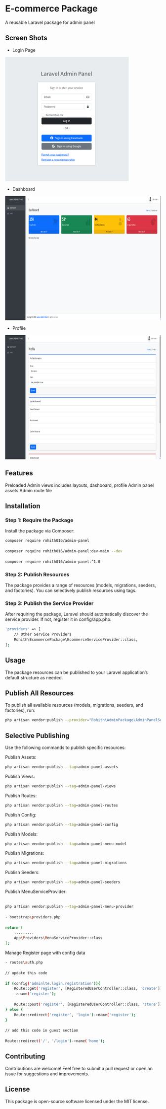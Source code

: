 # E-commerce Package
A reusable Laravel package for admin panel


## Screen Shots

- Login Page

<img src="src/screenshots/login-full.png" width="400" height="400">

- Dashboard

<img src="src/screenshots/dashboard.png" width="800" height="400">

- Profile

<img src="src/screenshots/profile.png" width="800" height="400">



## Features
Preloaded Admin views includes layouts, dashboard, profile
Admin panel assets
Admin route file

## Installation

### Step 1: Require the Package
Install the package via Composer:



```bash
composer require rohith016/admin-panel

composer require rohith016/admin-panel:dev-main --dev

composer require rohith016/admin-panel:^1.0

```

### Step 2: Publish Resources
The package provides a range of resources (models, migrations, seeders, and factories). You can selectively publish resources using tags.

### Step 3: Publish the Service Provider
After requiring the package, Laravel should automatically discover the service provider. If not, register it in config/app.php:

```bash
'providers' => [
    // Other Service Providers
    Rohith\EcommercePackage\EcommerceServiceProvider::class,
];
```

## Usage
The package resources can be published to your Laravel application’s default structure as needed.

## Publish All Resources
To publish all available resources (models, migrations, seeders, and factories), run:

```bash
php artisan vendor:publish --provider="Rohith\AdminPackage\AdminPanelServiceProvider"
```

## Selective Publishing
Use the following commands to publish specific resources:

Publish Assets:

```bash
php artisan vendor:publish --tag=admin-panel-assets
```
Publish Views:

```bash
php artisan vendor:publish --tag=admin-panel-views
```
Publish Routes:

```bash
php artisan vendor:publish --tag=admin-panel-routes
```

Publish Config:
```bash
php artisan vendor:publish --tag=admin-panel-config
```

Publish Models:

```bash
php artisan vendor:publish --tag=admin-panel-menu-model
```

Publish Migrations:

```bash
php artisan vendor:publish --tag=admin-panel-migrations
```

Publish Seeders:

```bash
php artisan vendor:publish --tag=admin-panel-seeders
```


Publish MenuServiceProvider:

```bash

php artisan vendor:publish --tag=admin-panel-menu-provider

- bootstrap\providers.php

return [
    .........
    App\Providers\MenuServiceProvider::class
];

```

Manage Register page with config data
```bash
- routes\auth.php

// update this code

if (config('adminlte.login.registration')){
    Route::get('register', [RegisteredUserController::class, 'create'])
    ->name('register');

    Route::post('register', [RegisteredUserController::class, 'store']);
} else {
    Route::redirect('register', 'login')->name('register');
}

// add this code in guest section

Route::redirect('/', '/login')->name('home');


```




## Contributing
Contributions are welcome! Feel free to submit a pull request or open an issue for suggestions and improvements.

## License
This package is open-source software licensed under the MIT license.



